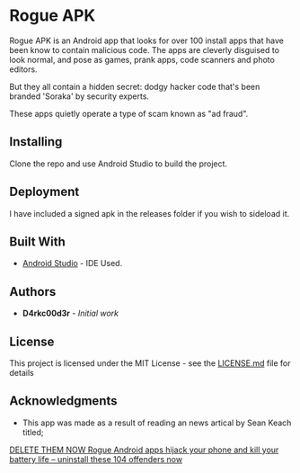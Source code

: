 # Rogue APK

Rogue APK is an Android app that looks for over 100 install apps that have been know to contain malicious code. The apps are cleverly disguised to look normal, and pose as games, prank apps, code scanners and photo editors. 

But they all contain a hidden secret: dodgy hacker code that's been branded 'Soraka' by security experts.

These apps quietly operate a type of scam known as "ad fraud".

## Installing

Clone the repo and use Android Studio to build the project.

## Deployment

I have included a signed apk in the releases folder if you wish to sideload it.

## Built With

* [Android Studio](https://developer.android.com/studio) - IDE Used.

## Authors

* **D4rkc00d3r** - *Initial work*

## License

This project is licensed under the MIT License - see the [LICENSE.md](LICENSE.md) file for details

## Acknowledgments

* This app was made as a result of reading an news artical by Sean Keach titled;

[DELETE THEM NOW Rogue Android apps hijack your phone and kill your battery life – uninstall these 104 offenders now](https://www.thesun.co.uk/tech/10624784/android-apps-battery-life-ad-fraud-delete-scam-hacked/)



